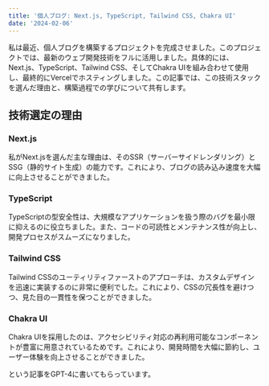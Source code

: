 ```yaml
---
title: '個人ブログ: Next.js, TypeScript, Tailwind CSS, Chakra UI'
date: '2024-02-06'
---
```


私は最近、個人ブログを構築するプロジェクトを完成させました。このプロジェクトでは、最新のウェブ開発技術をフルに活用しました。具体的には、Next.js、TypeScript、Tailwind CSS、そしてChakra UIを組み合わせて使用し、最終的にVercelでホスティングしました。この記事では、この技術スタックを選んだ理由と、構築過程での学びについて共有します。

## 技術選定の理由

### Next.js

私がNext.jsを選んだ主な理由は、そのSSR（サーバーサイドレンダリング）とSSG（静的サイト生成）の能力です。これにより、ブログの読み込み速度を大幅に向上させることができました。

### TypeScript

TypeScriptの型安全性は、大規模なアプリケーションを扱う際のバグを最小限に抑えるのに役立ちました。また、コードの可読性とメンテナンス性が向上し、開発プロセスがスムーズになりました。

### Tailwind CSS

Tailwind CSSのユーティリティファーストのアプローチは、カスタムデザインを迅速に実装するのに非常に便利でした。これにより、CSSの冗長性を避けつつ、見た目の一貫性を保つことができました。

### Chakra UI

Chakra UIを採用したのは、アクセシビリティ対応の再利用可能なコンポーネントが豊富に用意されているためです。これにより、開発時間を大幅に節約し、ユーザー体験を向上させることができました。

という記事をGPT-4に書いてもらっています。